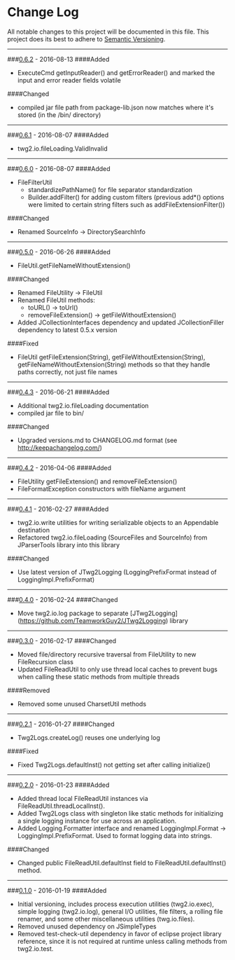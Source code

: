 # Change Log
All notable changes to this project will be documented in this file.
This project does its best to adhere to [Semantic Versioning](http://semver.org/).


--------
###[0.6.2](N/A) - 2016-08-13
####Added
* ExecuteCmd getInputReader() and getErrorReader() and marked the input and error reader fields volatile

####Changed
* compiled jar file path from package-lib.json now matches where it's stored (in the /bin/ directory)


--------
###[0.6.1](https://github.com/TeamworkGuy2/JFileIo/commit/f3856c35f0e68d6efadcd14caabb9f476497dcdc) - 2016-08-07
####Added
* twg2.io.fileLoading.ValidInvalid


--------
###[0.6.0](https://github.com/TeamworkGuy2/JFileIo/commit/3278593274cd92de0586a7a92623d041a4a9600c) - 2016-08-07
####Added
* FileFilterUtil
  * standardizePathName() for file separator standardization
  * Builder.addFilter() for adding custom filters (previous add*() options were limited to certain string filters such as addFileExtensionFilter())

####Changed
* Renamed SourceInfo -> DirectorySearchInfo


--------
###[0.5.0](https://github.com/TeamworkGuy2/JFileIo/commit/add649122931b516bb946e5a86f796083ef9665f) - 2016-06-26
####Added
* FileUtil.getFileNameWithoutExtension()

####Changed
* Renamed FileUtility -> FileUtil
* Renamed FileUtil methods:
  * toURL() -> toUrl()
  * removeFileExtension() -> getFileWithoutExtension()
* Added JCollectionInterfaces dependency and updated JCollectionFiller dependency to latest 0.5.x version

####Fixed
* FileUtil getFileExtension(String), getFileWithoutExtension(String), getFileNameWithoutExtension(String) methods so that they handle paths correctly, not just file names


--------
###[0.4.3](https://github.com/TeamworkGuy2/JFileIo/commit/0dec5e2cac40ab32d010e4dd2b79af0c02c81000) - 2016-06-21
####Added
* Additional twg2.io.fileLoading documentation
* compiled jar file to bin/

####Changed
* Upgraded versions.md to CHANGELOG.md format (see http://keepachangelog.com/)


--------
###[0.4.2](https://github.com/TeamworkGuy2/JFileIo/commit/bfc9cb65a0570fdf9ade55a32f8b994a9632d692) - 2016-04-06
####Added
* FileUtility getFileExtension() and removeFileExtension()
* FileFormatException constructors with fileName argument


--------
###[0.4.1](https://github.com/TeamworkGuy2/JFileIo/commit/bef63be56f1f43edaad6f58fb0c484fb7254452c) - 2016-02-27
####Added
* twg2.io.write utilities for writing serializable objects to an Appendable destination
* Refactored twg2.io.fileLoading (SourceFiles and SourceInfo) from JParserTools library into this library

####Changed
* Use latest version of JTwg2Logging (LoggingPrefixFormat instead of LoggingImpl.PrefixFormat)


--------
###[0.4.0](https://github.com/TeamworkGuy2/JFileIo/commit/65a89848376862c2fc3ce12e1e8e011e8166ae9f) - 2016-02-24
####Changed
* Move twg2.io.log package to separate [JTwg2Logging] (https://github.com/TeamworkGuy2/JTwg2Logging) library


--------
###[0.3.0](https://github.com/TeamworkGuy2/JFileIo/commit/e47f4071f4bb3bf36ee5948e8d73b7b96bbdc1c3) - 2016-02-17
####Changed
* Moved file/directory recursive traversal from FileUtility to new FileRecursion class
* Updated FileReadUtil to only use thread local caches to prevent bugs when calling these static methods from multiple threads

####Removed
* Removed some unused CharsetUtil methods 


--------
###[0.2.1](https://github.com/TeamworkGuy2/JFileIo/commit/89ef12b3eddcb0e4b230447cfdeab42d9b9abc69) - 2016-01-27
####Changed
* Twg2Logs.createLog() reuses one underlying log

####Fixed
* Fixed Twg2Logs.defaultInst() not getting set after calling initialize()


--------
###[0.2.0](https://github.com/TeamworkGuy2/JFileIo/commit/a107373c64820f55a31f3d7350934b49c3f5f9d9) - 2016-01-23
####Added
* Added thread local FileReadUtil instances via FileReadUtil.threadLocalInst().
* Added Twg2Logs class with singleton like static methods for initializing a single logging instance for use across an application.
* Added Logging.Formatter interface and renamed LoggingImpl.Format -> LoggingImpl.PrefixFormat.  Used to format logging data into strings.

####Changed
* Changed public FileReadUtil.defaultInst field to FileReadUtil.defaultInst() method.


--------
###[0.1.0](https://github.com/TeamworkGuy2/JFileIo/commit/6c1a6738feea81c5d753ce4fc132610a28aa82fa) - 2016-01-19
####Added
* Initial versioning, includes process execution utilities (twg2.io.exec), simple logging (twg2.io.log), general I/O utilities, file filters, a rolling file renamer, and some other miscellaneous utilities (twg.io.files).
* Removed unused dependency on JSimpleTypes
* Removed test-check-util dependency in favor of eclipse project library reference, since it is not required at runtime unless calling methods from twg2.io.test.